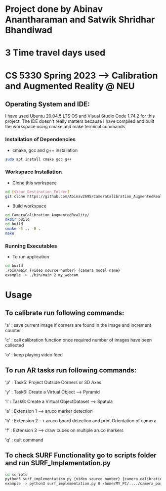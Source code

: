 # Project done by Abinav Anantharaman and Satwik Shridhar Bhandiwad
# 3 Time travel days used
# CS 5330 Spring 2023 --> Calibration and Augmented Reality @ NEU

## Operating System and IDE:

I have used Ubuntu 20.04.5 LTS OS and Visual Studio Code 1.74.2 for this project. 
The IDE doesn't really matters because I have compiled and built the workspace using cmake and make terminal commands

### Installation of Dependencies
*  cmake, gcc and g++ installation
```bash
sudo apt install cmake gcc g++
```

### Workspace Installation
* Clone this workspace
```bash
cd [$Your_Destination_Folder]
git clone https://github.com/Abinav2695/CameraCalibration_AugmentedReality.git
```
* Build workspace
```bash
cd CameraCalibration_AugmentedReality/
mkdir build
cd build
cmake -S .. -B .
make
```

### Running Executables
* To run application  
```bash
cd build
./bin/main {video source number} {camera model name}
example -> ./bin/main 2 my_webcam
```


# Usage
## To calibrate run following commands:  
 's' : save current image if corners are found in the image and increment counter

 'c' : call calibration function once required number of images have been collected

 'o' : keep playing video feed

## To run AR tasks run following commands:
 'p' : Task5: Project Outside Corners or 3D Axes

 'y' : Task6: Create a Virtual Object --> Pyramid

 'l' : Task6: Create a Virtual ObjectDataset  --> Spatula

 'a' : Extension 1 --> aruco marker detection  

 'b' : Extension 2 --> aruco board detection and print Orientation of camera

 'f' : Extension 3 --> draw cubes on multiple aruco markers
 
 'q' : quit command

## To check SURF Functionality go to scripts folder and run SURF_Implementation.py
```bash
cd scripts
python3 surf_implementation.py {video source number} {camera calibration Yaml file path}
example -> python3 surf_implementation.py 0 /home/MY_PC/..../camera_parameters.yaml
```